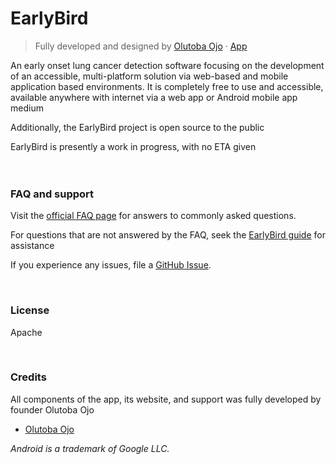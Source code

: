 # EarlyBird
> Fully developed and designed by  [Olutoba Ojo](https://tobaojo.com) &middot; [App](https://tobaojo.com) <!-- Replace link with download link) -->

An early onset lung cancer detection software focusing on the development of an accessible, multi-platform solution via web-based and mobile application based environments. It is completely free to use and accessible, available anywhere with internet via a web app or Android mobile app medium

Additionally, the EarlyBird project is open source to the public

EarlyBird is presently a work in progress, with no ETA given
<br><br><br>


### FAQ and support

Visit the [official FAQ page](http://tobaojo.com) for answers to commonly asked questions.

For questions that are not answered by the FAQ, seek the [EarlyBird guide](http://tobaojo.com) for assistance<!-- Add walter guide link -->

If you experience any issues, file a [GitHub Issue](https://github.com/Toba-O/Walter/issues).

<br>

### License

Apache

<br>

### Credits

All components of the app, its website, and support was fully developed by founder Olutoba Ojo
- [Olutoba Ojo](http://tobaojo.com/)

<i> 
  Android is a trademark of Google LLC. <br>
</i>

